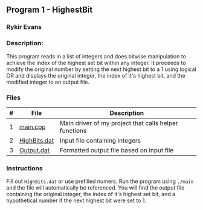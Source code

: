 ## Program 1 - HighestBit
### Rykir Evans
### Description:

This program reads in a list of integers and does bitwise manipulation to achieve the index of the highest set bit within any integer. It proceeds to modify the original number by setting the next highest bit to a 1 using logical OR and displays the original integer, the index of it's highest bit, and the modified integer to an output file. 

### Files

|   #   | File                                        | Description                                              |
| :---: | ------------------------------------------- | -------------------------------------------------------- |
|   1   | [main.cpp](./Assignments/main.cpp)          | Main driver of my project that calls helper functions    |
|   2   | [HighBits.dat](./Assignments/HighBits.dat)  | Input file containing integers                           |
|   3   | [Output.dat](./Assignments/Output.dat)      | Formatted output file based on input file                |

### Instructions

Fill out `HighBits.dat` or use prefilled numers. Run the program using `./main` and the file will automatically be referenced.
You will find the output file containing the original integer, the index of it's highest set bit, and a hypothetical number if the next highest bit were set to 1.
